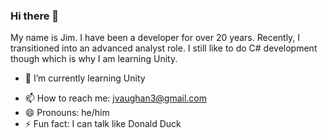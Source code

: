 ### Hi there 👋
My name is Jim. I have been a developer for over 20 years. Recently, I transitioned into an advanced analyst role. I still like
to do C# development though which is why I am learning Unity.

<!--
**jimv3/jimv3** is a ✨ _special_ ✨ repository because its `README.md` (this file) appears on your GitHub profile.

Here are some ideas to get you started:

- 🔭 I’m currently working on ...
-->
- 🌱 I’m currently learning Unity
<!--
- 👯 I’m looking to collaborate on ...
- 🤔 I’m looking for help with ...
- 💬 Ask me about ...
-->
- 📫 How to reach me: jvaughan3@gmail.com
- 😄 Pronouns: he/him
- ⚡ Fun fact: I can talk like Donald Duck
